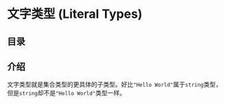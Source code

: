 <h1>文字类型 (Literal Types)</h1>

<h2>目录</h2>

## 介绍

文字类型就是集合类型的更具体的子类型。好比`"Hello World"`属于`string`类型，但是`string`却不是`"Hello World"`类型一样。